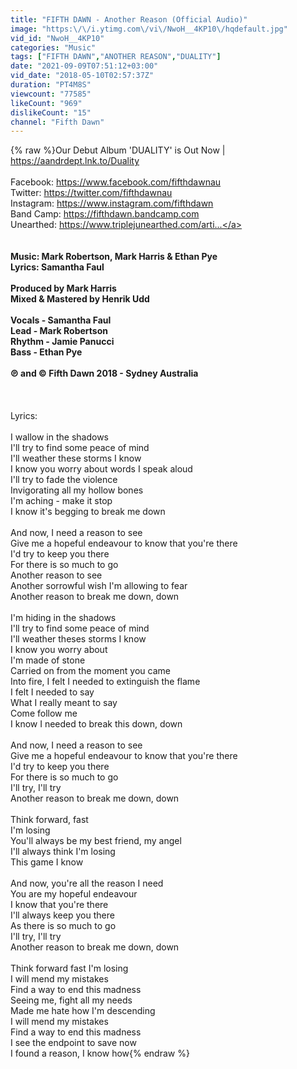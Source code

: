 ```yaml
---
title: "FIFTH DAWN - Another Reason (Official Audio)"
image: "https:\/\/i.ytimg.com\/vi\/NwoH__4KP10\/hqdefault.jpg"
vid_id: "NwoH__4KP10"
categories: "Music"
tags: ["FIFTH DAWN","ANOTHER REASON","DUALITY"]
date: "2021-09-09T07:51:12+03:00"
vid_date: "2018-05-10T02:57:37Z"
duration: "PT4M8S"
viewcount: "77585"
likeCount: "969"
dislikeCount: "15"
channel: "Fifth Dawn"
---
```

{% raw %}Our Debut Album 'DUALITY' is Out Now | <a rel="nofollow" target="blank" href="https://aandrdept.lnk.to/Duality">https://aandrdept.lnk.to/Duality</a><br /><br />Facebook: <a rel="nofollow" target="blank" href="https://www.facebook.com/fifthdawnau">https://www.facebook.com/fifthdawnau</a><br />Twitter: <a rel="nofollow" target="blank" href="https://twitter.com/fifthdawnau">https://twitter.com/fifthdawnau</a><br />Instagram: <a rel="nofollow" target="blank" href="https://www.instagram.com/fifthdawn">https://www.instagram.com/fifthdawn</a><br />Band Camp: <a rel="nofollow" target="blank" href="https://fifthdawn.bandcamp.com">https://fifthdawn.bandcamp.com</a><br />Unearthed: <a rel="nofollow" target="blank" href="https://www.triplejunearthed.com/arti...">https://www.triplejunearthed.com/arti...</a><br />________________________________<br /><br />Music: Mark Robertson, Mark Harris &amp; Ethan Pye<br />Lyrics: Samantha Faul <br /><br />Produced by Mark Harris <br />Mixed &amp; Mastered by Henrik Udd <br /><br />Vocals - Samantha Faul <br />Lead - Mark Robertson <br />Rhythm - Jamie Panucci <br />Bass - Ethan Pye <br /><br />℗ and © Fifth Dawn 2018 - Sydney Australia<br /><br />________________________________<br /><br />Lyrics: <br /><br />I wallow in the shadows <br />I'll try to find some peace of mind <br />I'll weather these storms I know <br />I know you worry about words I speak aloud <br />I'll try to fade the violence <br />Invigorating all my hollow bones <br />I'm aching - make it stop <br />I know it's begging to break me down <br /><br />And now, I need a reason to see <br />Give me a hopeful endeavour to know that you're there <br />I'd try to keep you there <br />For there is so much to go <br />Another reason to see <br />Another sorrowful wish I'm allowing to fear <br />Another reason to break me down, down <br /><br />I'm hiding in the shadows <br />I'll try to find some peace of mind <br />I'll weather theses storms I know <br />I know you worry about <br />I'm made of stone <br />Carried on from the moment you came <br />Into fire, I felt I needed to extinguish the flame <br />I felt I needed to say <br />What I really meant to say <br />Come follow me <br />I know I needed to break this down, down <br /><br />And now, I need a reason to see <br />Give me a hopeful endeavour to know that you're there <br />I'd try to keep you there <br />For there is so much to go <br />I'll try, I'll try <br />Another reason to break me down, down <br /><br />Think forward, fast <br />I'm losing <br />You'll always be my best friend, my angel <br />I'll always think I'm losing <br />This game I know <br /><br />And now, you're all the reason I need <br />You are my hopeful endeavour <br />I know that you're there <br />I'll always keep you there <br />As there is so much to go <br />I'll try, I'll try <br />Another reason to break me down, down <br /><br />Think forward fast I'm losing <br />I will mend my mistakes <br />Find a way to end this madness <br />Seeing me, fight all my needs <br />Made me hate how I'm descending <br />I will mend my mistakes <br />Find a way to end this madness <br />I see the endpoint to save now <br />I found a reason, I know how{% endraw %}
